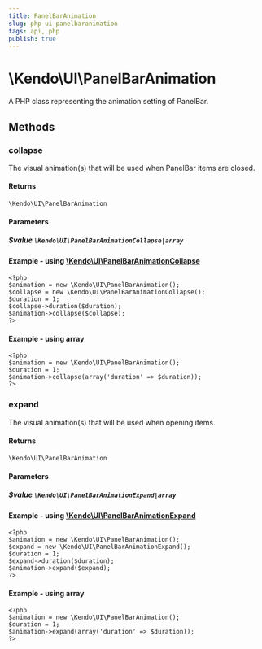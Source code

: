 ```yaml
---
title: PanelBarAnimation
slug: php-ui-panelbaranimation
tags: api, php
publish: true
---
```


# \Kendo\UI\PanelBarAnimation

A PHP class representing the animation setting of PanelBar.


## Methods

### collapse

The visual animation(s) that will be used when PanelBar items are closed.

#### Returns
`\Kendo\UI\PanelBarAnimation`

#### Parameters

##### $value `\Kendo\UI\PanelBarAnimationCollapse|array`


#### Example - using [\Kendo\UI\PanelBarAnimationCollapse](/api/wrappers/php/Kendo/UI/PanelBarAnimationCollapse)
    <?php
    $animation = new \Kendo\UI\PanelBarAnimation();
    $collapse = new \Kendo\UI\PanelBarAnimationCollapse();
    $duration = 1;
    $collapse->duration($duration);
    $animation->collapse($collapse);
    ?>

#### Example - using array

    <?php
    $animation = new \Kendo\UI\PanelBarAnimation();
    $duration = 1;
    $animation->collapse(array('duration' => $duration));
    ?>

### expand

The visual animation(s) that will be used when opening items.

#### Returns
`\Kendo\UI\PanelBarAnimation`

#### Parameters

##### $value `\Kendo\UI\PanelBarAnimationExpand|array`


#### Example - using [\Kendo\UI\PanelBarAnimationExpand](/api/wrappers/php/Kendo/UI/PanelBarAnimationExpand)
    <?php
    $animation = new \Kendo\UI\PanelBarAnimation();
    $expand = new \Kendo\UI\PanelBarAnimationExpand();
    $duration = 1;
    $expand->duration($duration);
    $animation->expand($expand);
    ?>

#### Example - using array

    <?php
    $animation = new \Kendo\UI\PanelBarAnimation();
    $duration = 1;
    $animation->expand(array('duration' => $duration));
    ?>

